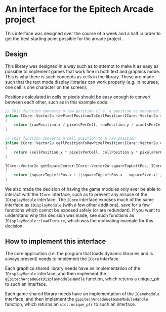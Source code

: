 # An interface for the Epitech Arcade project

This interface was designed over the course of a week and a half in order to get the best starting point possible for the arcade project.

## Design

This library was designed in a way such as to attempt to make it as easy as possible to implement games that work fine in both text and graphics mode.
This is why there is such concepts as cells in the library. These are made such that the text mode display libraries can work properly (e.g. in ncurses, one cell is one character on the screen).

Positions calculated in cells or pixels should be easy enough to convert between each other, such as in this example code:
```cpp
// This function converts a raw position (i.e. a position as measured in pixels) into a cell position (i.e. a position as measured in cells)
inline ICore::Vector2u rawPixelPositionToCellPosition(ICore::Vector2u rawPosition, std::uint32_t pixelsPerCell)
{
    return {rawPosition.x / pixelsPerCell, rawPosition.y / pixelsPerCell};
}

// This function converts a cell position to a raw position
inline ICore::Vector2u cellPositionToRawPixelPosition(ICore::Vector2u cellPosition, std::uint32_t pixelsPerCell)
{
    return {cellPosition.x * pixelsPerCell, cellPosition.y * pixelsPerCell};
}

ICore::Vector2u getSquareCenter(ICore::Vector2u squareTopLeftPos, ICore::Vector2u squareSize
{
    return {squareTopLeftPos.x + ((squareTopLeftPos.x - squareSize.x) / 2), squareTopLeftPos.y + ((squareTopLeftPos.y - squareSize.y) / 2)};
}
```

We also made the decision of having the game modules only ever be able to interact with the `ICore` interface, such as to prevent any misuse of the `IDisplayModule` interface. The `ICore` interface exposes much of the same interface as `IDisplayModule` (with a few other additions), save for a few functions which cannot be exposed safely (or are redundant). If you want to understand why this decision was made, see such functions as `IDisplayModule::loadTexture`, which was the motivating example for this decision.

## How to implement this interface

The core application (i.e. the program that loads dynamic libraries and is always present) needs to implement the `ICore` interface.

Each graphics shared library needs have an implementation of the `IDisplayModule` interface, and then implement the `gEpitechArcadeGetDisplayModuleHandle` function, which returns a unique_ptr to such an interface.

Each game shared library needs have an implementation of the `IGameModule` interface, and then implement the `gEpitechArcadeGetGameModuleHandle` function, which returns an `std::unique_ptr` to such an interface.
